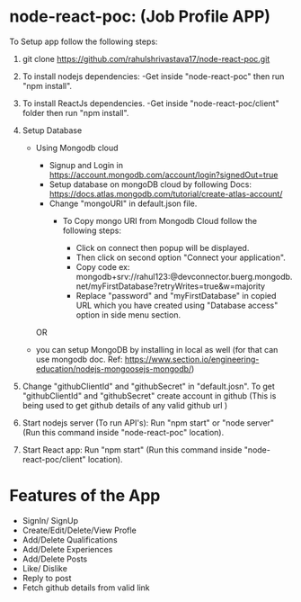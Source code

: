 # node-react-poc: (Job Profile APP)
To Setup app follow the following steps:
1. git clone https://github.com/rahulshrivastava17/node-react-poc.git
2. To install nodejs dependencies:
    -Get inside "node-react-poc" then run "npm install".
3. To install ReactJs dependencies.
    -Get inside "node-react-poc/client" folder then run "npm install".
4. Setup Database
    - Using Mongodb cloud
        - Signup and Login in https://account.mongodb.com/account/login?signedOut=true
        - Setup database on mongoDB cloud by following Docs: https://docs.atlas.mongodb.com/tutorial/create-atlas-account/
        - Change "mongoURI" in default.json file.
           - To Copy mongo URI from Mongodb Cloud follow the following steps:
            
              - Click on connect then popup will be displayed.
              - Then click on second option "Connect your application".
              - Copy code ex: mongodb+srv://rahul123:<password>@devconnector.buerg.mongodb.net/myFirstDatabase?retryWrites=true&w=majority
              - Replace "password" and "myFirstDatabase" in copied URL which you have created using "Database access" option in side menu section.
    
    
      OR
    
    - you can setup MongoDB by installing in local as well (for that can use mongodb doc. Ref: https://www.section.io/engineering-education/nodejs-mongoosejs-mongodb/)
    
6. Change "githubClientId" and "githubSecret" in "default.josn". To get "githubClientId" and "githubSecret" create account in github (This is being used to get github details of any valid github url )
5. Start nodejs server (To run API's): Run "npm start" or "node server" (Run this command inside "node-react-poc" location).
6. Start React app: Run "npm start" (Run this command inside "node-react-poc/client" location).

    
# Features of the App
- SignIn/ SignUp 
- Create/Edit/Delete/View Profle
- Add/Delete Qualifications
- Add/Delete Experiences
- Add/Delete Posts
- Like/ Dislike
- Reply to post
- Fetch github details from valid link
